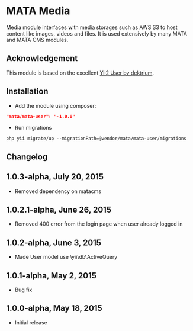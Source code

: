 MATA Media
==========================================

Media module interfaces with media storages such as AWS S3 to host content like images, videos and files. It is used extensively by many MATA and MATA CMS modules.


Acknowledgement
------------
This module is based on the excellent [Yii2 User by dektrium](https://github.com/dektrium/yii2-user).


Installation
------------

- Add the module using composer:

```json
"mata/mata-user": "~1.0.0"
```

-  Run migrations
```
php yii migrate/up --migrationPath=@vendor/mata/mata-user/migrations
```

Changelog
---------

## 1.0.3-alpha, July 20, 2015

- Removed dependency on matacms

## 1.0.2.1-alpha, June 26, 2015

- Removed 400 error from the login page when user already logged in

## 1.0.2-alpha, June 3, 2015

- Made User model use \yii\db\ActiveQuery


## 1.0.1-alpha, May 2, 2015

- Bug fix


## 1.0.0-alpha, May 18, 2015

- Initial release
